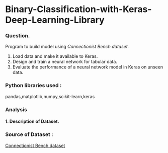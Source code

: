 # Binary-Classification-with-Keras-Deep-Learning-Library

### Question.
Program to build model using *Connectionist Bench dataset.*
1. Load data and make it available to Keras.
2. Design and train a neural network for tabular data.
3. Evaluate the performance of a neural network model in Keras on unseen data.

### Python libraries used :
pandas,matplotlib,numpy,scikit-learn,keras

### Analysis 
#### 1. Description of Dataset.

### Source of Dataset :
[Connectionist Bench dataset](https://archive.ics.uci.edu/ml/machine-learning-databases/undocumented/connectionist-bench/sonar/sonar.all-data)


